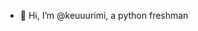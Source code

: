 - 👋 Hi, I’m @keuuurimi, a python freshman

<!---
keuuurimi/keuuurimi is a ✨ special ✨ repository because its `README.md` (this file) appears on your GitHub profile.
You can click the Preview link to take a look at your changes.
--->
